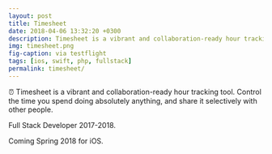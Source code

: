 ```yaml
---
layout: post
title: Timesheet
date: 2018-04-06 13:32:20 +0300
description: Timesheet is a vibrant and collaboration-ready hour tracking tool. Control the time you spend doing absolutely anything, and share it selectively with other people.
img: timesheet.png
fig-caption: via testflight
tags: [ios, swift, php, fullstack]
permalink: timesheet/
---
```


⏰ Timesheet is a vibrant and collaboration-ready hour tracking tool. Control the time you spend doing absolutely anything, and share it selectively with other people.

Full Stack Developer 2017-2018.

<i class="fa fa-apple" aria-hidden="true"></i> Coming Spring 2018 for iOS.